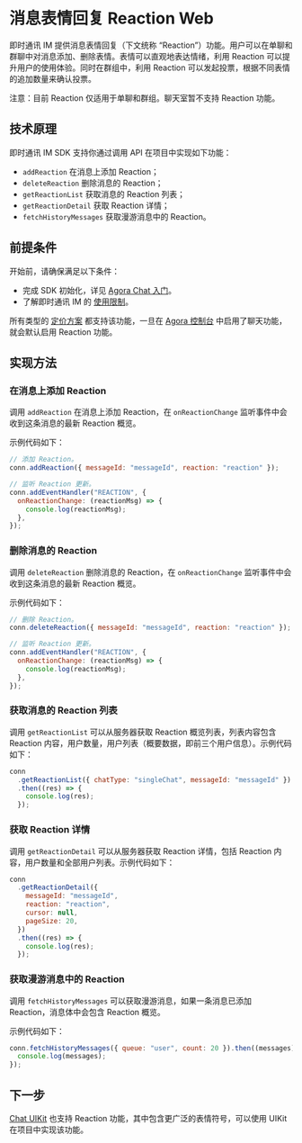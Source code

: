 # 消息表情回复 Reaction Web

即时通讯 IM 提供消息表情回复（下文统称 “Reaction”）功能。用户可以在单聊和群聊中对消息添加、删除表情。表情可以直观地表达情绪，利用 Reaction 可以提升用户的使用体验。同时在群组中，利用 Reaction 可以发起投票，根据不同表情的追加数量来确认投票。

注意：目前 Reaction 仅适用于单聊和群组。聊天室暂不支持 Reaction 功能。

## 技术原理

即时通讯 IM SDK 支持你通过调用 API 在项目中实现如下功能：

- `addReaction` 在消息上添加 Reaction；
- `deleteReaction` 删除消息的 Reaction；
- `getReactionList` 获取消息的 Reaction 列表；
- `getReactionDetail` 获取 Reaction 详情；
- `fetchHistoryMessages` 获取漫游消息中的 Reaction。

## 前提条件

开始前，请确保满足以下条件：

- 完成 SDK 初始化，详见 [Agora Chat 入门](./agora_chat_get_started_web?platform=Web)。
- 了解即时通讯 IM 的 [使用限制](./agora_chat_limitation?platform=Web)。


所有类型的 [定价方案](./agora_chat_plan) 都支持该功能，一旦在 [Agora 控制台](https://console.agora.io/) 中启用了聊天功能，就会默认启用 Reaction 功能。

## 实现方法

### 在消息上添加 Reaction

调用 `addReaction` 在消息上添加 Reaction，在 `onReactionChange` 监听事件中会收到这条消息的最新 Reaction 概览。

示例代码如下：

```javascript
// 添加 Reaction。
conn.addReaction({ messageId: "messageId", reaction: "reaction" });

// 监听 Reaction 更新。
conn.addEventHandler("REACTION", {
  onReactionChange: (reactionMsg) => {
    console.log(reactionMsg);
  },
});
```

### 删除消息的 Reaction

调用 `deleteReaction` 删除消息的 Reaction，在 `onReactionChange` 监听事件中会收到这条消息的最新 Reaction 概览。

示例代码如下：

```javascript
// 删除 Reaction。
conn.deleteReaction({ messageId: "messageId", reaction: "reaction" });

// 监听 Reaction 更新。
conn.addEventHandler("REACTION", {
  onReactionChange: (reactionMsg) => {
    console.log(reactionMsg);
  },
});
```

### 获取消息的 Reaction 列表

调用 `getReactionList` 可以从服务器获取 Reaction 概览列表，列表内容包含 Reaction 内容，用户数量，用户列表（概要数据，即前三个用户信息）。示例代码如下：

```javascript
conn
  .getReactionList({ chatType: "singleChat", messageId: "messageId" })
  .then((res) => {
    console.log(res);
  });
```

### 获取 Reaction 详情

调用 `getReactionDetail` 可以从服务器获取 Reaction 详情，包括 Reaction 内容，用户数量和全部用户列表。示例代码如下：

```javascript
conn
  .getReactionDetail({
    messageId: "messageId",
    reaction: "reaction",
    cursor: null,
    pageSize: 20,
  })
  .then((res) => {
    console.log(res);
  });
```

### 获取漫游消息中的 Reaction

调用 `fetchHistoryMessages` 可以获取漫游消息，如果一条消息已添加 Reaction，消息体中会包含 Reaction 概览。

示例代码如下：

```javascript
conn.fetchHistoryMessages({ queue: "user", count: 20 }).then((messages) => {
  console.log(messages);
});
```

## 下一步

[Chat UIKit](./agora_chat_uikit_web?platform=Web) 也支持 Reaction 功能，其中包含更广泛的表情符号，可以使用 UIKit 在项目中实现该功能。